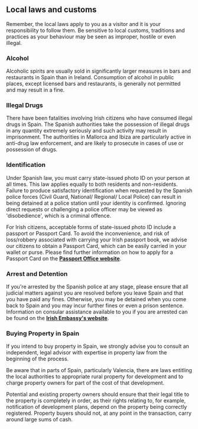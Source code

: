 ## Local laws and customs

Remember, the local laws apply to you as a visitor and it is your responsibility to follow them. Be sensitive to local customs, traditions and practices as your behaviour may be seen as improper, hostile or even illegal.

### **Alcohol**

Alcoholic spirits are usually sold in significantly larger measures in bars and restaurants in Spain than in Ireland. Consumption of alcohol in public places, except licensed bars and restaurants, is generally not permitted and may result in a fine.

### **Illegal Drugs**

There have been fatalities involving Irish citizens who have consumed illegal drugs in Spain. The Spanish authorities take the possession of illegal drugs in any quantity extremely seriously and such activity may result in imprisonment. The authorities in Mallorca and Ibiza are particularly active in anti-drug law enforcement, and are likely to prosecute in cases of use or possession of drugs.

### **Identification**

Under Spanish law, you must carry state-issued photo ID on your person at all times. This law applies equally to both residents and non-residents. Failure to produce satisfactory identification when requested by the Spanish police forces (Civil Guard, National/ Regional/ Local Police) can result in being detained at a police station until your identity is confirmed. Ignoring direct requests or challenging a police officer may be viewed as 'disobedience', which is a criminal offence.

For Irish citizens, acceptable forms of state-issued photo ID include a passport or Passport Card. To avoid the inconvenience, and risk of loss/robbery associated with carrying your Irish passport book, we advise our citizens to obtain a Passport Card, which can be easily carried in your wallet or purse. Please find further information on how to apply for a Passport Card on the [**Passport Office website**](/en/greatbritain/london/contact/passport-queries/).

### **Arrest and Detention**

If you're arrested by the Spanish police at any stage, please ensure that all judicial matters against you are resolved before you leave Spain and that you have paid any fines. Otherwise, you may be detained when you come back to Spain and you may incur further fines or even a prison sentence. Information on consular assistance available to you if you are arrested can be found on the [**Irish Embassy's website**](/en/spain/madrid/).

### **Buying Property in Spain**

If you intend to buy property in Spain, we strongly advise you to consult an independent, legal advisor with expertise in property law from the beginning of the process.

Be aware that in parts of Spain, particularly Valencia, there are laws entitling the local authorities to appropriate rural property for development and to charge property owners for part of the cost of that development.

Potential and existing property owners should ensure that their legal title to the property is completely in order, as their rights relating to, for example, notification of development plans, depend on the property being correctly registered. Property buyers should not, at any point in the transaction, carry around large sums of cash.